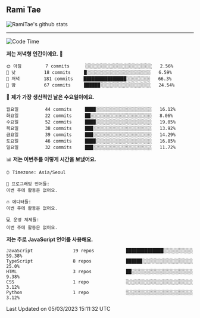 ## Rami Tae

![RamiTae's github stats](https://github-readme-stats.vercel.app/api?username=RamiTae&show_icons=true&theme=tokyonight)

---
<!--START_SECTION:waka-->
![Code Time](http://img.shields.io/badge/Code%20Time-566%20hrs%2024%20mins-blue)

**저는 저녁형 인간이에요. 🦉** 

```text
🌞 아침         7 commits      ░░░░░░░░░░░░░░░░░░░░░░░░░   2.56% 
🌆 낮　         18 commits     █░░░░░░░░░░░░░░░░░░░░░░░░   6.59% 
🌃 저녁         181 commits    ████████████████░░░░░░░░░   66.3% 
🌙 밤　         67 commits     ██████░░░░░░░░░░░░░░░░░░░   24.54%

```
📅 **제가 가장 생산적인 날은 수요일이에요.** 

```text
월요일          44 commits     ████░░░░░░░░░░░░░░░░░░░░░   16.12% 
화요일          22 commits     ██░░░░░░░░░░░░░░░░░░░░░░░   8.06% 
수요일          52 commits     ████░░░░░░░░░░░░░░░░░░░░░   19.05% 
목요일          38 commits     ███░░░░░░░░░░░░░░░░░░░░░░   13.92% 
금요일          39 commits     ███░░░░░░░░░░░░░░░░░░░░░░   14.29% 
토요일          46 commits     ████░░░░░░░░░░░░░░░░░░░░░   16.85% 
일요일          32 commits     ███░░░░░░░░░░░░░░░░░░░░░░   11.72%

```


📊 **저는 이번주를 이렇게 시간을 보냈어요.** 

```text
⌚︎ Timezone: Asia/Seoul

💬 프로그래밍 언어들: 
이번 주에 활동은 없어요.

🔥 에디터들: 
이번 주에 활동은 없어요.

💻 운영 체제들: 
이번 주에 활동은 없어요.

```

**저는 주로 JavaScript 언어를 사용해요.** 

```text
JavaScript               19 repos            ██████████████░░░░░░░░░░░   59.38% 
TypeScript               8 repos             ██████░░░░░░░░░░░░░░░░░░░   25.0% 
HTML                     3 repos             ██░░░░░░░░░░░░░░░░░░░░░░░   9.38% 
CSS                      1 repo              ░░░░░░░░░░░░░░░░░░░░░░░░░   3.12% 
Python                   1 repo              ░░░░░░░░░░░░░░░░░░░░░░░░░   3.12%

```



 Last Updated on 05/03/2023 15:11:32 UTC
<!--END_SECTION:waka-->
